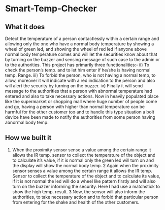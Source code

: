 # Smart-Temp-Checker
## What it does
Detect the temperature of a person contactlessly within a certain range and allowing only the one who have a normal body temperature by showing a wheel of green led, and showing the wheel of red led if anyone above normal body temperature comes and will let the securities know about that by turning on the buzzer and sensing message of such case to the admin or to the authorities.
This project has primarily three functionalities:-
ii)	To check the person’s temp. and to let him enter if he/she is having normal temp. Range.
iii)	To forbid the person, who is not having a normal temp, to allow, moreover it will indicate with a red indication to the person and also will alert the security by turning on the buzzer.
iv)	Finally it will send message to the authorities that a person with abnormal temperature had entered and also to take necessary actions.
Now in heavily populated place like the supermarket or shopping mall where huge number of people come and go, having a person with higher than normal temperature can be harmful for the other customer too and to handle this type situation a bolt device have been made to notify the authorities from some person having abnormal body temp.

## How we built it
1. When the proximity sensor sense a value among the certain range it allows the IR temp. sensor to collect the temperature of the object and to calculate it’s value, if it is normal only the green led will turn on and the display will show the normal body temp.
2.Again when the proximity sensor senses a value among the certain range it allows the IR temp. Sensor to collect the temperature of the object and to calculate its value, if it is not normal the led will do a wheel like pattern firstly and will also turn on the buzzer informing the security. Here I had use a matchstick to show the high temp. result.
3.Now, the sensor will also inform the authorities, to take necessary action and to forbid that particular person from entering for the shake and health of the other customers.
